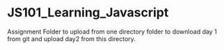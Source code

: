 # JS101_Learning_Javascript
Assignment
Folder to upload from one directory
folder to download day 1 from git and upload day2 from this directory.
